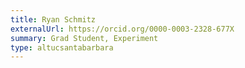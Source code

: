 ```yaml
---
title: Ryan Schmitz
externalUrl: https://orcid.org/0000-0003-2328-677X
summary: Grad Student, Experiment
type: altucsantabarbara
---
```

